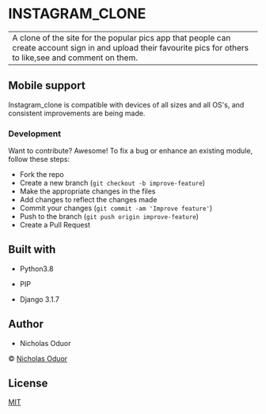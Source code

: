 # INSTAGRAM_CLONE

<table>
<tr>
<td>
A clone of the site for the popular pics app that people can create account sign in and upload their favourite pics for others to like,see and comment on them.
</td>
</tr>
</table>

## Mobile support
Instagram_clone is compatible with devices of all sizes and all OS's, and consistent improvements are being made.

### Development

Want to contribute? Awesome!
To fix a bug or enhance an existing module, follow these steps:
- Fork the repo
- Create a new branch (`git checkout -b improve-feature`)
- Make the appropriate changes in the files
- Add changes to reflect the changes made
- Commit your changes (`git commit -am 'Improve feature'`)
- Push to the branch (`git push origin improve-feature`)
- Create a Pull Request

## Built with
- Python3.8

 - PIP

 - Django 3.1.7

## Author
- Nicholas Oduor

 © [Nicholas Oduor](https://github.com/nicholas-oduor)

 ## License 
[MIT](https://github.com/nicholas-oduor/Instagram-clone/blob/master/license.md)